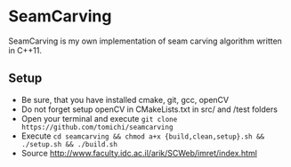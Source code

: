 # SeamCarving

SeamCarving is my own implementation of seam carving algorithm written in C++11.

## Setup
- Be sure, that you have installed cmake, git, gcc, openCV
- Do not forget setup openCV in CMakeLists.txt in  src/ and /test folders
- Open your terminal and execute ```git clone https://github.com/tomichi/seamcarving```
- Execute ```cd seamcarving && chmod a+x {build,clean,setup}.sh && ./setup.sh && ./build.sh```
- Source http://www.faculty.idc.ac.il/arik/SCWeb/imret/index.html
